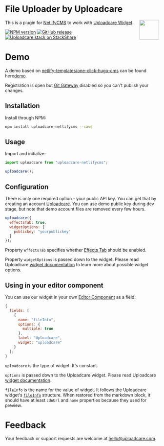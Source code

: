 # File Uploader by Uploadcare

<a href="https://uploadcare.com/?utm_source=github&utm_campaign=uploadcare-netlifycms">
  <img align="right" width="64" height="64"
    src="https://ucarecdn.com/2f4864b7-ed0e-4411-965b-8148623aa680/uploadcare-logo-mark.svg"
    alt="">
</a>

This is a plugin for [NetlifyCMS][netlify-cms] to work with [Uploadcare Widget][widget-docs].

[![NPM version][npm-img]][npm-url]
[![GitHub release][badge-release-img]][badge-release-url]&nbsp;
[![Uploadcare stack on StackShare][badge-stack-img]][badge-stack-url]

# Demo

A demo based on [netlify-templates/one-click-hugo-cms][one-click-hugo-cms] can be found here[demo].

Registration is open but [Git Gateway] disabled so you can't publish your changes.

## Installation

Install through NPM:

```bash
npm install uploadcare-netlifycms --save
```

## Usage

Import and initialize:

```javascript
import uploadcare from "uploadcare-netlifycms";

uploadcare();
```

## Configuration

There is only one required option - your public API key. You can get that by creating an
account [Uploadcare]. You can use demo public key during dev stage, but note that
demo account files are removed every few hours.

```javascript
uploadcare({
  effectsTab: true,
  widgetOptions: {
    publickey: "yourpublickey"
  }
});
```

Property `effectsTab` specifies whether [Effects Tab] should be enabled.

Property `widgetOptions` is passed down to the widget. Please read Uploadcare [widget documentation][widget-options] to learn more about possible widget options.

## Using in your editor component

You can use our widget in your own [Editor Component][editor-comp] as a field:

```javascript
{
  fields: [
    {
      name: "fileInfo",
      options: {
        multiple: true
      },
      label: "Uploadcare",
      widget: "uploadcare"
    }
  ];
}
```

`uploadcare` is the type of widget. It's constant.

`options` is passed down to the Uploadcare widget. Please read Uploadcare [widget documentation][widget-options].

`fileInfo` is the name for the value of widget. It follows the Uploadcare widget's [`fileInfo`][file-info] structure. When restored from the markdown block, it should have at least `cdnUrl` and `name` properties because they used for preview.

# Feedback

Your feedback or support requests are welcome at hello@uploadcare.com.

[netlify-cms]: https://www.netlifycms.org/
[widget-docs]: https://uploadcare.com/docs/uploads/widget/
[widget-options]: https://uploadcare.com/docs/uploads/widget/config/#options
[uploadcare]: https://uploadcare.com
[badge-stack-img]: https://img.shields.io/badge/tech-stack-0690fa.svg?style=flat
[badge-stack-url]: https://stackshare.io/uploadcare/stacks/
[badge-release-img]: https://img.shields.io/github/release/uploadcare/uploadcare-netlifycms.svg
[badge-release-url]: https://github.com/uploadcare/uploadcare-netlifycms/releases
[one-click-hugo-cms]: https://github.com/netlify-templates/one-click-hugo-cms
[demo]: https://quizzical-hawking-b6f8cb.netlify.com/admin/#/
[git gateway]: https://www.netlify.com/docs/git-gateway/
[effects tab]: https://uploadcare.com/features/effects_tab/
[npm-img]: http://img.shields.io/npm/v/uploadcare-netlifycms.svg
[npm-url]: https://www.npmjs.org/package/uploadcare-netlifycms
[editor-comp]: https://www.netlifycms.org/docs/custom-widgets/#registereditorcomponent
[file-info]: https://uploadcare.com/docs/api_reference/javascript/files_uploads/#file-info
